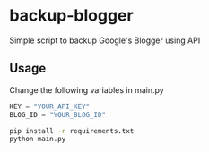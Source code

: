 # backup-blogger
Simple script to backup Google's Blogger using API

## Usage
Change the following variables in main.py
```python
KEY = "YOUR_API_KEY"
BLOG_ID = "YOUR_BLOG_ID"
```
```bash
pip install -r requirements.txt
python main.py
```